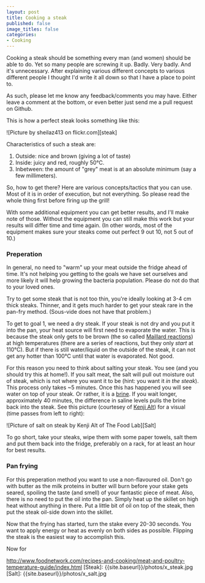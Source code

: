 ```yaml
---
layout: post
title: Cooking a steak
published: false
image_titles: false
categories:
- Cooking
---
```

Cooking a steak should be something every man (and women) should be able to
do. Yet so many people are screwing it up. Badly. Very badly. And it's
unnecessary. After explaining various different concepts to various
different people I thought I'd write it all down so that I have a place to
point to.

As such, please let me know any feedback/comments you may have. Either leave
a comment at the bottom, or even better just send me a pull request on
Github.

This is how a perfect steak looks something like this:

![Picture by sheilaz413 on flickr.com][steak]

Characteristics of such a steak are:

1. Outside: nice and brown (giving a lot of taste)
2. Inside: juicy and red, roughly 50°C.
3. Inbetween: the amount of "grey" meat is at an
   absolute minimum (say a few millimeters).

So, how to get there? Here are various concepts/tactics that you can use.
Most of it is in order of execution, but not everything. So please read the
whole thing first before firing up the grill!

With some additional equipment you can get better results, and I'll make
note of those. Without the equipment you can still make this work but your
results will differ time and time again. (In other words, most of the
equipment makes sure your steaks come out perfect 9 out 10, not 5 out of
10.)

### Preperation

In general, no need to "warm" up your meat outside the fridge ahead of time.
It's not helping you getting to the goals we have set ourselves and more
likely it will help growing the bacteria population. Please do not do that
to your loved ones.

Try to get some steak that is not too thin, you're ideally looking at 3-4 cm
thick steaks. Thinner, and it gets much harder to get your steak rare in the
pan-fry method. (Sous-vide does not have that problem.)

To get to goal 1, we need a dry steak. If your steak is not dry and you put
it into the pan, your heat source will first need to evaporate the water.
This is because the steak only gets to be brown (the so called [Maillard
reactions](http://en.wikipedia.org/wiki/Maillard_reaction)) at high
temperatures (there are a series of reactions, but they only *start* at
110°C). But if there is still water/liquid on the outside of the steak, it
can not get any hotter than 100°C until that water is evaporated.  Not good.

For this reason you need to think about salting your steak. You see (and you
should try this at home!). If you salt meat, the salt will pull out moisture
out of steak, which is not where you want it to be (hint: you want it *in
the steak*). This process only takes ~5 minutes. Once this has happened you
will see water on top of your steak. Or rather, it is a
[brine](http://en.wikipedia.org/wiki/Brine). If you wait longer,
approximately 40 minutes, the difference in saline levels pulls the brine
back into the steak. See this picture (courtesey of [Kenji
Alt](http://www.seriouseats.com/2011/03/the-food-lab-more-tips-for-perfect-steaks.html))
for a visual (time passes from left to right):

![Picture of salt on steak by Kenji Alt of The Food Lab][Salt]

To go short, take your steaks, wipe them with some paper towels, salt them
and put them back into the fridge, preferably on a rack, for at least an
hour for best results.

### Pan frying

For this preperation method you want to use a non-flavoured oil. Don't go
with butter as the milk proteins in butter will burn before your stake gets
seared, spoiling the taste (and smell) of your fantastic piece of meat.
Also, there is no need to put the oil into the pan. Simply heat up the
skillet on high heat without anything in there. Put a little bit of oil on
top of the steak, then put the steak oil-side down into the skillet.

Now that the frying has started, turn the stake every 20-30 seconds. You
want to apply energy or heat as evenly on both sides as possible. Flipping
the steak is the easiest way to accomplish this.

Now for 


http://www.foodnetwork.com/recipes-and-cooking/meat-and-poultry-temperature-guide/index.html
[Steak]: {{site.baseurl}}/photos/x_steak.jpg
[Salt]: {{site.baseurl}}/photos/x_salt.jpg
